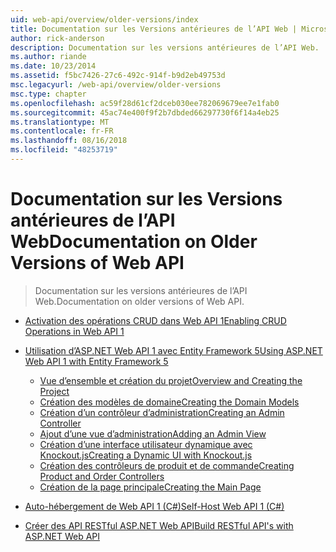 ```yaml
---
uid: web-api/overview/older-versions/index
title: Documentation sur les Versions antérieures de l’API Web | Microsoft Docs
author: rick-anderson
description: Documentation sur les versions antérieures de l’API Web.
ms.author: riande
ms.date: 10/23/2014
ms.assetid: f5bc7426-27c6-492c-914f-b9d2eb49753d
msc.legacyurl: /web-api/overview/older-versions
msc.type: chapter
ms.openlocfilehash: ac59f28d61cf2dceb030ee782069679ee7e1fab0
ms.sourcegitcommit: 45ac74e400f9f2b7dbded66297730f6f14a4eb25
ms.translationtype: MT
ms.contentlocale: fr-FR
ms.lasthandoff: 08/16/2018
ms.locfileid: "48253719"
---
```

<a name="documentation-on-older-versions-of-web-api"></a><span data-ttu-id="7ca6d-103">Documentation sur les Versions antérieures de l’API Web</span><span class="sxs-lookup"><span data-stu-id="7ca6d-103">Documentation on Older Versions of Web API</span></span>
====================
> <span data-ttu-id="7ca6d-104">Documentation sur les versions antérieures de l’API Web.</span><span class="sxs-lookup"><span data-stu-id="7ca6d-104">Documentation on older versions of Web API.</span></span>


- [<span data-ttu-id="7ca6d-105">Activation des opérations CRUD dans Web API 1</span><span class="sxs-lookup"><span data-stu-id="7ca6d-105">Enabling CRUD Operations in Web API 1</span></span>](creating-a-web-api-that-supports-crud-operations.md)
- [<span data-ttu-id="7ca6d-106">Utilisation d’ASP.NET Web API 1 avec Entity Framework 5</span><span class="sxs-lookup"><span data-stu-id="7ca6d-106">Using ASP.NET Web API 1 with Entity Framework 5</span></span>](using-web-api-1-with-entity-framework-5/index.md)

    - [<span data-ttu-id="7ca6d-107">Vue d’ensemble et création du projet</span><span class="sxs-lookup"><span data-stu-id="7ca6d-107">Overview and Creating the Project</span></span>](using-web-api-1-with-entity-framework-5/using-web-api-with-entity-framework-part-1.md)
    - [<span data-ttu-id="7ca6d-108">Création des modèles de domaine</span><span class="sxs-lookup"><span data-stu-id="7ca6d-108">Creating the Domain Models</span></span>](using-web-api-1-with-entity-framework-5/using-web-api-with-entity-framework-part-2.md)
    - [<span data-ttu-id="7ca6d-109">Création d’un contrôleur d’administration</span><span class="sxs-lookup"><span data-stu-id="7ca6d-109">Creating an Admin Controller</span></span>](using-web-api-1-with-entity-framework-5/using-web-api-with-entity-framework-part-3.md)
    - [<span data-ttu-id="7ca6d-110">Ajout d’une vue d’administration</span><span class="sxs-lookup"><span data-stu-id="7ca6d-110">Adding an Admin View</span></span>](using-web-api-1-with-entity-framework-5/using-web-api-with-entity-framework-part-4.md)
    - [<span data-ttu-id="7ca6d-111">Création d’une interface utilisateur dynamique avec Knockout.js</span><span class="sxs-lookup"><span data-stu-id="7ca6d-111">Creating a Dynamic UI with Knockout.js</span></span>](using-web-api-1-with-entity-framework-5/using-web-api-with-entity-framework-part-5.md)
    - [<span data-ttu-id="7ca6d-112">Création des contrôleurs de produit et de commande</span><span class="sxs-lookup"><span data-stu-id="7ca6d-112">Creating Product and Order Controllers</span></span>](using-web-api-1-with-entity-framework-5/using-web-api-with-entity-framework-part-6.md)
    - [<span data-ttu-id="7ca6d-113">Création de la page principale</span><span class="sxs-lookup"><span data-stu-id="7ca6d-113">Creating the Main Page</span></span>](using-web-api-1-with-entity-framework-5/using-web-api-with-entity-framework-part-7.md)
- [<span data-ttu-id="7ca6d-114">Auto-hébergement de Web API 1 (C#)</span><span class="sxs-lookup"><span data-stu-id="7ca6d-114">Self-Host Web API 1 (C#)</span></span>](self-host-a-web-api.md)
- [<span data-ttu-id="7ca6d-115">Créer des API RESTful ASP.NET Web API</span><span class="sxs-lookup"><span data-stu-id="7ca6d-115">Build RESTful API's with ASP.NET Web API</span></span>](build-restful-apis-with-aspnet-web-api.md)
